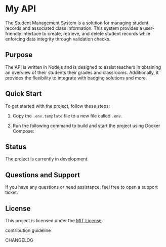 # My API

The Student Management System is a solution for managing student records and associated class information. This system provides a user-friendly interface to create, retrieve, and delete student records while enforcing data integrity through validation checks.

## Purpose

The API is written in Nodejs and is designed to assist teachers in obtaining an overview of their students their grades and classrooms. Additionally, it provides the flexibility to integrate with badging solutions and more.

## Quick Start

To get started with the project, follow these steps:

1. Copy the `.env.template` file to a new file called `.env`.

2. Run the following command to build and start the project using Docker Compose:

## Status

The project is currently in development.

## Questions and Support

If you have any questions or need assistance, feel free to open a support ticket.

## License

This project is licensed under the [MIT License](LICENSE).

contribution guideline

CHANGELOG
